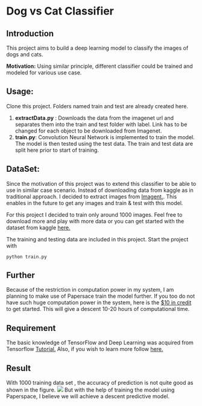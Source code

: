 # Dog vs Cat Classifier

## Introduction

This project aims to build a deep learning model to classify the images of dogs and cats. 

**Motivation:** Using similar principle, different classifier could be trained and modeled for various use case.

 
## Usage:

Clone this project. Folders named train and test are already created here.
1. **extractData.py** : Downloads the data from the imagenet url and separates them into the train and test folder with label. Link has to be changed for each object to be downloaded from Imagenet.
2. **train.py**: Convolution Neural Network is implemented to train the model. The model is then tested using the test data. The train and test data are split here prior to start of training.


## DataSet:
Since the motivation of this project was to extend this classifier to be able to use in similar case scenario. Instead of downloading data from kaggle as in traditional approach. I decided to extract images from [Imagent.](http://www.image-net.org/). This enables in the future to get any images and train & test with this model.

For this project I decided to train only around 1000 images. Feel free to download more and play with more data or you can get started with the dataset from kaggle [here.](https://www.kaggle.com/c/dogs-vs-cats-redux-kernels-edition/data)

The training and testing data are included in this project. Start the project with

    python train.py

## Further
Because of the restriction in computation power in my system, I am planning to make use of Papersace train the model further. If you too do not have such huge computation power in the system, here is the [$10 in credit](https://www.paperspace.com/&R=56563PG) to get started. This will give a descent 10-20 hours of computational time. 

## Requirement

The basic knowledge of TensorFlow and Deep Learning was acquired from Tensorflow [Tutorial.](https://www.tensorflow.org/get_started/get_started) 
Also, if you wish to learn more follow [here.](https://pythonprogramming.net) 

## Result
With 1000 training data set , the accuracy of prediction is not quite good as shown in the figure. 
![](https://github.com/suraz09/deepLearningClassifier/blob/master/example.png)
But with the help of training the model using Paperspace, I believe we will achieve a descent predictive model. 
